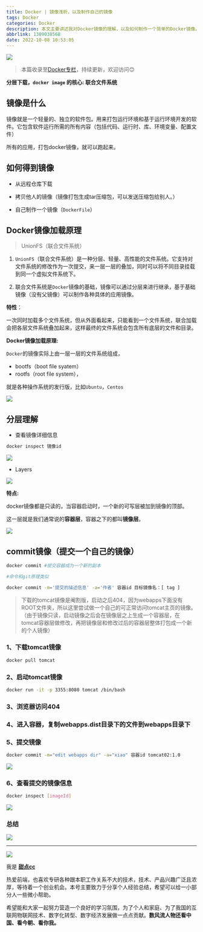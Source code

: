 ```yaml
---
title: Docker | 镜像浅析，以及制作自己的镜像
tags: Docker
categories: Docker
description: 本文主要讲述我对Docker镜像的理解，以及如何制作一个简单的Docker镜像。欢迎访问
abbrlink: 1309038568
date: 2022-10-08 10:53:05
---
```


![](https://pic1.imgdb.cn/item/6340e6a716f2c2beb102f10f.jpg)

> 本篇收录至[Docker专栏](https://blog.i-xiao.space/categories/Docker/)，持续更新，欢迎访问😊

**分层下载，`docker image` 的核心: 联合文件系统**

## 镜像是什么

镜像就是一个轻量的、独立的软件包。用来打包运行环境和基于运行环境开发的软件。它包含软件运行所需的所有内容（包括代码、运行时、库、环境变量、配置文件）

所有的应用，打包docker镜像，就可以跑起来。

## 如何得到镜像

- 从远程仓库下载

- 拷贝他人的镜像（镜像打包生成tar压缩包，可以发送压缩包给别人。）

- 自己制作一个镜像（`DockerFile`）

## Docker镜像加载原理

> UnionFS（联合文件系统）

1. `UnionFS`（联合文件系统）是一种分层、轻量、高性能的文件系统。它支持对文件系统的修改作为一次提交，来一层一层的叠加，同时可以将不同目录挂载到同一个虚拟文件系统下。

2. 联合文件系统是`Docker`镜像的基础，镜像可以通过分层来进行继承，基于基础镜像（没有父镜像）可以制作各种具体的应用镜像。

**特性**：

一次同时加载多个文件系统，但从外面看起来，只能看到一个文件系统，联合加载会把各层文件系统叠加起来，这样最终的文件系统会包含所有底层的文件和目录。

**Docker镜像加载原理:**

`Docker`的镜像实际上由一层一层的文件系统组成，

- bootfs（boot file syatem）
- rootfs（root file system），

就是各种操作系统的发行版，比如`Ubuntu`，`Centos`

![](https://pic1.imgdb.cn/item/6340e6ba16f2c2beb1030bea.jpg)

## 分层理解

- 查看镜像详细信息

```bash
docker inspect 镜像id
```

![](https://pic1.imgdb.cn/item/6340e6ca16f2c2beb1032747.jpg)

- Layers

![](https://pic1.imgdb.cn/item/6340e6da16f2c2beb1033f2d.jpg)

**特点:**

docker镜像都是只读的，当容器启动时，一个新的可写层被加到镜像的顶部。

这一层就是我们通常说的**容器层**，容器之下的都叫**镜像层**。

![](https://pic1.imgdb.cn/item/6340e6e716f2c2beb1035598.jpg)

## commit镜像（提交一个自己的镜像）

```bash
docker commit #提交容器成为一个新的副本

#命令和git原理类似
```

```bash
docker commit -m='提交的描述信息' -a='作者' 容器id 目标镜像名：[ tag ]
```

> 下载的tomcat镜像是阉割版，启动之后404，因为webapps下面没有ROOT文件夹，所以这里尝试做一个自己的可正常访问tomcat主页的镜像。
> （由于镜像只读，启动镜像之后会在镜像层之上生成一个容器层，在tomcat容器层做修改，再把镜像层和修改过后的容器层整体打包成一个新的个人镜像）

<!-- 参考之前的docker部署tomcat文档[https://www.yuque.com/allblue-byynd/dtez1l/kgwtge](https://www.yuque.com/allblue-byynd/dtez1l/kgwtge) -->

### 1、下载tomcat镜像

```bash
docker pull tomcat
```

### 2、启动tomcat镜像

```bash
docker run -it -p 3355:8080 tomcat /bin/bash
```

### 3、浏览器访问404

### 4、进入容器，复制webapps.dist目录下的文件到webapps目录下

### 5、提交镜像

```bash
docker commit -m="edit webapps dir" -a="xiao" 容器id tomcat02:1.0
```

![](https://pic1.imgdb.cn/item/6340e70416f2c2beb1037f2e.jpg)

### 6、查看提交的镜像信息

```bash
docker inspect [imageId]
```

![](https://pic1.imgdb.cn/item/6340e74916f2c2beb103eac2.jpg)

### 总结

![](https://pic1.imgdb.cn/item/6340e75616f2c2beb10400ab.jpg)

---

![](https://cdn.jsdelivr.net/gh/all-smile/nav@1.0.7/static/images/wind_girl.webp)

我是 [**甜点cc**](https://blog.i-xiao.space/)

热爱前端，也喜欢专研各种跟本职工作关系不大的技术，技术、产品兴趣广泛且浓厚，等待着一个创业机会。本号主要致力于分享个人经验总结，希望可以给一小部分人一些微小帮助。

希望能和大家一起努力营造一个良好的学习氛围，为了个人和家庭、为了我国的互联网物联网技术、数字化转型、数字经济发展做一点点贡献。**数风流人物还看中国、看今朝、看你我。**
